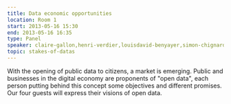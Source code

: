 ```yaml
---
title: Data economic opportunities
location: Room 1
start: 2013-05-16 15:30
end: 2013-05-16 16:35
type: Panel
speaker: claire-gallon,henri-verdier,louisdavid-benyayer,simon-chignard
topic: stakes-of-datas
---
```


With the opening of public data to citizens, a market is emerging. Public and businesses in the digital economy are proponents of "open data", each person putting behind this concept some objectives and different promises. Our four guests will express their visions of open data.